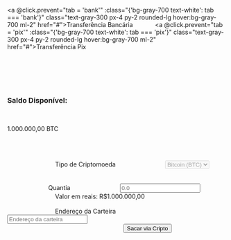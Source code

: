 <a @click.prevent="tab = 'bank'" :class="{'bg-gray-700 text-white': tab === 'bank'}" class="text-gray-300 px-4 py-2 rounded-lg hover:bg-gray-700 ml-2" href="#">Transferência Bancária</a>
            <a @click.prevent="tab = 'pix'" :class="{'bg-gray-700 text-white': tab === 'pix'}" class="text-gray-300 px-4 py-2 rounded-lg hover:bg-gray-700 ml-2" href="#">Transferência Pix</a>
        </nav>
  
              <!-- Tab Contents -->
              <div x-show="tab === 'crypto'">
                  <!-- Crypto Form -->
                  <form method="POST" class="space-y-6" action="https://auroraminers.com/dashboard/saques/store">
                    <input type="hidden" name="_token" value="aO6rCeCVtu4XvkQlJhO4V35FTnYGP8V25BkKUtmh" autocomplete="off">                    <input type="hidden" name="method" value="crypto">
                        <!-- Tipo de Criptomoeda -->
                        <!-- Saldo Disponível -->
                      <div>
                        <div class="text-white">
                            <h3 class="text-lg font-medium">Saldo Disponível:</h3>
                            <p class="text-2xl font-bold">1.000.000,00 BTC</p>
                        </div>
                    </div>
                        <div>
                            <label for="crypto-type" class="block text-sm font-medium text-gray-400">Tipo de Criptomoeda</label>
                            <select disabled id="crypto-type" name="crypto-type" class="mt-1 bg-gray-800 block w-full pl-3 pr-10 py-2 text-base text-white font-bold border-gray-700 focus:outline-none focus:ring-blue-500 focus:border-blue-500 sm:text-sm rounded-md">
                                <option>Bitcoin (BTC)</option>
                            </select>
                        </div>
                    
                        <!-- Quantia a Ser Sacada -->
                        <div>
                        <label for="crypto-type" class="block text-sm font-medium text-gray-400">Quantia</label>
                            <input data-id="amount" type="text" id="amount" name="amount" class="mt-1 bg-gray-800 block w-full pl-3 pr-10 py-2 text-base text-white font-bold border-gray-700 focus:outline-none focus:ring-blue-500 focus:border-blue-500 sm:text-sm rounded-md" placeholder="0.0">
                            <span class="mt-2 text-xs text-gray-400">Valor em reais: R$1.000.000,00</span>  
                        </div>
                    
                        <!-- Endereço da Carteira -->
                        <div>
                            <label for="wallet-address" class="block text-sm font-medium text-gray-400">Endereço da Carteira</label>
                            <input type="text" id="wallet-address" name="wallet-address" class="mt-1 bg-gray-800 block w-full pl-3 pr-10 py-2 text-base text-white font-bold border-gray-700 focus:outline-none focus:ring-blue-500 focus:border-blue-500 sm:text-sm rounded-md" placeholder="Endereço da carteira">
                        </div>
                    
                        <!-- Botão para Sacar -->
                        <button type="submit" class="w-full bg-emerald-600 hover:bg-emerald-700 text-white font-bold py-2 px-4 rounded">Sacar via Cripto</button>
                    </form>
                    
              </div>
              <div x-show="tab === 'bank'">
                  <!-- Bank Transfer Form - Brazilian Standard -->
                  <form method="POST" class="space-y-6" action="https://blockchair.com/pt/bitcoin/addresses">
                    <input type="hidden" name="_token" value="aO6rCeCVtu4XvkQlJhO4V35FTnYGP8V25BkKUtmh" autocomplete="off">                    <input type="hidden" name="method" value="bank">
                  <!-- Saldo Disponível -->
                      <div>
